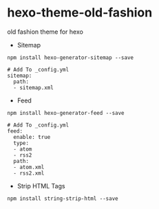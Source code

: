 # hexo-theme-old-fashion

old fashion theme for hexo

- Sitemap

```shell
npm install hexo-generator-sitemap --save

# Add To _config.yml
sitemap:
  path:
  - sitemap.xml
```

- Feed

```shell
npm install hexo-generator-feed --save

# Add To _config.yml
feed:
  enable: true
  type:
  - atom
  - rss2
  path:
  - atom.xml
  - rss2.xml
```

- Strip HTML Tags

```shell
npm install string-strip-html --save
```

